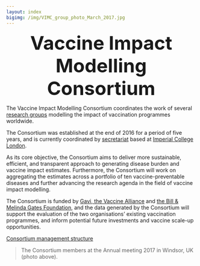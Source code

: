 ```yaml
---
layout: index
bigimg: /img/VIMC_group_photo_March_2017.jpg
---
```


<div style="font-size:50px; text-align:center; font-weight:bold">Vaccine Impact Modelling Consortium</div>

The Vaccine Impact Modelling Consortium coordinates the work of several [research groups](/modellers) modelling the impact of vaccination programmes worldwide.     

The Consortium was established at the end of 2016 for a period of five years, and is currently coordinated by [secretariat](/secretariat) based at [Imperial College London](http://www.imperial.ac.uk/).   

As its core objective, the Consortium aims to deliver more sustainable, efficient, and transparent approach to generating disease burden and vaccine impact estimates. Furthermore, the Consortium will work on aggregating the estimates across a portfolio of ten vaccine-preventable diseases and further advancing the research agenda in the field of vaccine impact modelling.   

The Consortium is funded by [Gavi, the Vaccine Alliance]( http://www.gavi.org/) and [the Bill & Melinda Gates Foundation]( http://www.gatesfoundation.org/), and the data generated by the Consortium will support the evaluation of the two organisations’ existing vaccination programmes, and inform potential future investments and vaccine scale-up opportunities.    

[Consortium management structure](/resources/VIMC_orgchart_2017.pdf)


> The Consortium members at the Annual meeting 2017 in Windsor, UK (photo above).
